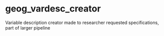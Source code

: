 # geog_vardesc_creator
Variable description creator made to researcher requested specifications, part of larger pipeline
